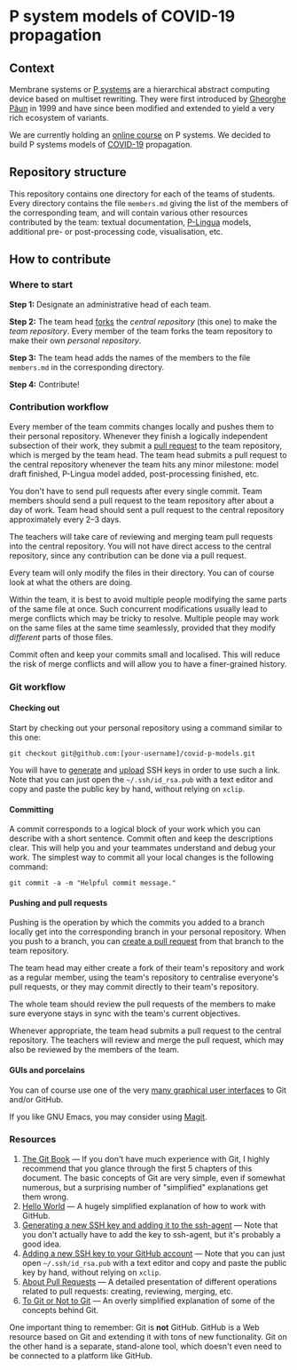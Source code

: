 # P system models of COVID-19 propagation

## Context

Membrane systems or [P
systems](https://en.wikipedia.org/wiki/P_system) are a hierarchical
abstract computing device based on multiset rewriting.  They were
first introduced by [Gheorghe
Păun](https://en.wikipedia.org/wiki/Gheorghe_P%C4%83un) in 1999 and
have since been modified and extended to yield a very rich ecosystem
of variants.

We are currently holding an [online
course](https://ecampus.paris-saclay.fr/course/view.php?id=21726) on P
systems. We decided to build P systems models of
[COVID-19](https://en.wikipedia.org/wiki/Coronavirus_disease_2019)
propagation.

## Repository structure

This repository contains one directory for each of the teams of
students.  Every directory contains the file `members.md` giving the
list of the members of the corresponding team, and will contain
various other resources contributed by the team: textual
documentation,
[P-Lingua](http://www.p-lingua.org/wiki/index.php/Main_Page) models,
additional pre- or post-processing code, visualisation, etc.

## How to contribute

### Where to start

**Step 1:** Designate an administrative head of each team.

**Step 2:** The team head
[forks](https://help.github.com/en/github/getting-started-with-github/fork-a-repo)
the *central repository* (this one) to make the *team repository*.
Every member of the team forks the team repository to make their own
*personal repository*.

**Step 3:** The team head adds the names of the members to the file
`members.md` in the corresponding directory.

**Step 4:** Contribute!

### Contribution workflow

Every member of the team commits changes locally and pushes them to
their personal repository.  Whenever they finish a logically
independent subsection of their work, they submit a [pull
request](https://help.github.com/en/github/collaborating-with-issues-and-pull-requests/about-pull-requests)
to the team repository, which is merged by the team head.  The team
head submits a pull request to the central repository whenever the
team hits any minor milestone: model draft finished, P-Lingua model
added, post-processing finished, etc.

You don't have to send pull requests after every single commit.  Team
members should send a pull request to the team repository after about
a day of work.  Team head should sent a pull request to the central
repository approximately every 2–3 days.

The teachers will take care of reviewing and merging team pull
requests into the central repository.  You will not have direct access
to the central repository, since any contribution can be done via a
pull request.

Every team will only modify the files in their directory.  You can of
course look at what the others are doing.

Within the team, it is best to avoid multiple people modifying the
same parts of the same file at once.  Such concurrent modifications
usually lead to merge conflicts which may be tricky to resolve.
Multiple people may work on the same files at the same time
seamlessly, provided that they modify *different* parts of those
files.

Commit often and keep your commits small and localised.  This will
reduce the risk of merge conflicts and will allow you to have a
finer-grained history.

### Git workflow

#### Checking out

Start by checking out your personal repository using a command similar
to this one:

```
git checkout git@github.com:[your-username]/covid-p-models.git
```

You will have to
[generate](https://help.github.com/en/github/authenticating-to-github/generating-a-new-ssh-key-and-adding-it-to-the-ssh-agent)
and
[upload](https://help.github.com/en/github/authenticating-to-github/adding-a-new-ssh-key-to-your-github-account)
SSH keys in order to use such a link.  Note that you can just open the
`~/.ssh/id_rsa.pub` with a text editor and copy and paste the public
key by hand, without relying on `xclip`.

#### Committing

A commit corresponds to a logical block of your work which you can
describe with a short sentence.  Commit often and keep the
descriptions clear.  This will help you and your teammates understand
and debug your work.  The simplest way to commit all your local
changes is the following command:

```
git commit -a -m "Helpful commit message."
```

#### Pushing and pull requests

Pushing is the operation by which the commits you added to a branch
locally get into the corresponding branch in your personal repository.
When you push to a branch, you can [create a pull
request](https://help.github.com/en/github/collaborating-with-issues-and-pull-requests/creating-a-pull-request)
from that branch to the team repository.

The team head may either create a fork of their team's repository and
work as a regular member, using the team's repository to centralise
everyone's pull requests, or they may commit directly to their team's
repository.

The whole team should review the pull requests of the members to make
sure everyone stays in sync with the team's current objectives.

Whenever appropriate, the team head submits a pull request to the
central repository.  The teachers will review and merge the pull
request, which may also be reviewed by the members of the team.

#### GUIs and porcelains

You can of course use one of the very [many graphical user
interfaces](https://git-scm.com/downloads/guis) to Git and/or GitHub.

If you like GNU Emacs, you may consider using
[Magit](https://magit.vc/).

### Resources

1. [The Git Book](https://git-scm.com/book/en/v2) — If you don't have
   much experience with Git, I highly recommend that you glance
   through the first 5 chapters of this document.  The basic concepts
   of Git are very simple, even if somewhat numerous, but a surprising
   number of "simplified" explanations get them wrong.
2. [Hello World](https://guides.github.com/activities/hello-world/) —
   A hugely simplified explanation of how to work with GitHub.
3. [Generating a new SSH key and adding it to the
   ssh-agent](https://help.github.com/en/github/authenticating-to-github/generating-a-new-ssh-key-and-adding-it-to-the-ssh-agent)
   — Note that you don't actually have to add the key to ssh-agent,
   but it's probably a good idea.
4. [Adding a new SSH key to your GitHub
   account](https://help.github.com/en/github/authenticating-to-github/adding-a-new-ssh-key-to-your-github-account)
   — Note that you can just open `~/.ssh/id_rsa.pub` with a text
   editor and copy and paste the public key by hand, without relying
   on `xclip`.
5. [About Pull
   Requests](https://help.github.com/en/github/collaborating-with-issues-and-pull-requests/about-pull-requests)
   — A detailed presentation of different operations related to pull
   requests: creating, reviewing, merging, etc.
6. [To Git or Not to
   Git](https://www.ibisc.univ-evry.fr/~sivanov/content/courses/togit/togit.pdf)
   — An overly simplified explanation of some of the concepts behind
   Git.
   
One important thing to remember: Git is **not** GitHub.  GitHub is a
Web resource based on Git and extending it with tons of new
functionality.  Git on the other hand is a separate, stand-alone tool,
which doesn't even need to be connected to a platform like GitHub.

